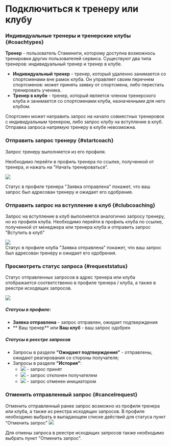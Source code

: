 # Подключиться к тренеру или клубу

### Индивидуальные тренеры и тренерские клубы {#coachtypes}

**Тренер** - пользователь Стаминити, которому доступна возможнось тренировки других пользователей сервиса. Существуют два типа тренеров: индивидуальный тренер и тренер в клубе.

* **Индивидуальный тренер** - тренер, который удаленно занимается со спортсменами вне рамок клуба. Он управляет своим перечнем спортсменов: может принять заявку от спортсмена, либо перестать тренировать ученика.  
* **Тренер в клубе** - тренер, который является членом тренерского клуба и занимается со спортсменами клуба, назначенными для него клубом. 

Спортсмен может направить запрос на начало совместных тренировок с индивидуальным тренером, либо запрос клубу на вступление в клуб. Отправка запроса напрямую тренеру в клубе невозможна.

### Отправить запрос тренеру {#startcoach}

Запрос тренеру выполняется из его профиля.

Необходимо перейти в профиль тренера по ссылке, полученной от тренера, и нажать на "Начать тренироваться".

![](http://content.staminity.com/assets/images/StartCoaching_4.gif)

Статус в профиле тренера "Заявка отправлена" покажет, что ваш запрос был адресован тренеру и ожидает его одобрения.

### Отправить запрос на вступление в клуб {#clubcoaching}

Запрос на вступление в клуб выполняется аналогично запросу тренеру, но из профиля клуба. Необходимо перейти в профиль клуба по ссылке, полученной от менеджера или тренера клуба и отправить запрос "Вступить в клуб"

![](http://content.staminity.com/assets/images/StartClubCoaching.gif)  
Статус в профиле клуба "Заявка отправлена" покажет, что ваш запрос был адресован тренеру и ожидает его одобрения.

### Просмотреть статус запроса {#requeststatus}

Статус отправленных запросов в адрес тренера или клуба отображается соответственно в профиле тренера / клуба, а также в реестре исходящих запросов.

![](http://content.staminity.com/assets/images/Request_statuses.png)

##### Статусы в профиле:

* **Заявка отправлена** - запрос отправлен, ожидает подтверждения
* ** Ваш тренер** или **Ваш клуб** - ваш запрос одобрен

##### Статусы в реестре запросов

* Запросы в разделе **"Ожидают подтверждения"** - отправлены, ожидают реагирования со стороны получателя;
* Запросы в разделе **"История"**:
  * ![](http://content.staminity.com/assets/images/Accept_status.png) - запрос принят
  * ![](http://content.staminity.com/assets/images/Decline_status.png) - запрос отклонен получателем
  * ![](http://content.staminity.com/assets/images/Cancel_status.png) - запрос отменен инициатором

### Отменить отправленный запрос {#cancelrequest}
Отменить отправленный ранее запрос возможно из профиля тренера или клуба, а также из реестра исходящих запросов. 
В профиле необходимо выбрать в выпадающем списке действий для статуса пункт "Отменить запрос"
![](http://content.staminity.com/assets/images/CancelStartClubCoaching_profile.gif)

Для отмены запроса в реестре исходящих запросов также необходимо выбрать пункт "Отменить запрос". 


